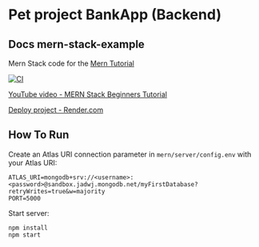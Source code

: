 # Pet project BankApp (Backend)

## Docs mern-stack-example
Mern Stack code for the [Mern Tutorial](https://www.mongodb.com/languages/mern-stack-tutorial)

[![CI](https://github.com/mongodb-developer/mern-stack-example/actions/workflows/main.yaml/badge.svg)](https://github.com/mongodb-developer/mern-stack-example/actions/workflows/main.yaml)

[YouTube video - MERN Stack Beginners Tutorial](https://www.youtube.com/watch?v=ET2m37pABuQ&list=PLpPqplz6dKxUYV3x_dqyNuPW0JAut9w3L&ab_channel=PedroTech)

[Deploy project - Render.com](https://render.com/)

## How To Run
Create an Atlas URI connection parameter in `mern/server/config.env` with your Atlas URI:
```
ATLAS_URI=mongodb+srv://<username>:<password>@sandbox.jadwj.mongodb.net/myFirstDatabase?retryWrites=true&w=majority
PORT=5000
```

Start server:
```
npm install
npm start
```

